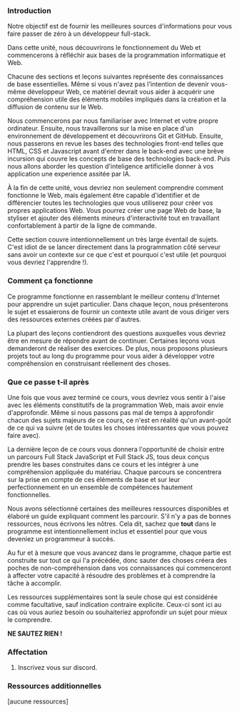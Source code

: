 ### Introduction

Notre objectif est de fournir les meilleures sources d'informations pour vous faire passer de zéro à un développeur full-stack.

Dans cette unité, nous découvrirons le fonctionnement du Web et commencerons à réfléchir aux bases de la programmation informatique et Web.

Chacune des sections et leçons suivantes représente des connaissances de base essentielles. Même si vous n'avez pas l'intention de devenir vous-même développeur Web, ce matériel devrait vous aider à acquérir une compréhension utile des éléments mobiles impliqués dans la création et la diffusion de contenu sur le Web.

Nous commencerons par nous familiariser avec Internet et votre propre ordinateur. Ensuite, nous travaillerons sur la mise en place d'un environnement de développement et découvrirons Git et GitHub. Ensuite, nous passerons en revue les bases des technologies front-end telles que HTML, CSS et Javascript avant d'entrer dans le back-end avec une brève incursion qui couvre les concepts de base des technologies back-end. Puis nous allons aborder les question d'inteligence artificielle donner à vos application une experience assitée par IA.

À la fin de cette unité, vous devriez non seulement comprendre comment fonctionne le Web, mais également être capable d'identifier et de différencier toutes les technologies que vous utiliserez pour créer vos propres applications Web. Vous pourrez créer une page Web de base, la styliser et ajouter des éléments mineurs d'interactivité tout en travaillant confortablement à partir de la ligne de commande.

Cette section couvre intentionnellement un très large éventail de sujets. C'est idiot de se lancer directement dans la programmation côté serveur sans avoir un contexte sur ce que c'est et pourquoi c'est utile (et pourquoi vous devriez l'apprendre !).

### Comment ça fonctionne

Ce programme fonctionne en rassemblant le meilleur contenu d'Internet pour apprendre un sujet particulier. Dans chaque leçon, nous présenterons le sujet et essaierons de fournir un contexte utile avant de vous diriger vers des ressources externes créées par d'autres.

La plupart des leçons contiendront des questions auxquelles vous devriez être en mesure de répondre avant de continuer. Certaines leçons vous demanderont de réaliser des exercices. De plus, nous proposons plusieurs projets tout au long du programme pour vous aider à développer votre compréhension en construisant réellement des choses.


### Que ce passe t-il après

Une fois que vous avez terminé ce cours, vous devriez vous sentir à l'aise avec les éléments constitutifs de la programmation Web, mais avoir envie d'approfondir. Même si nous passons pas mal de temps à approfondir chacun des sujets majeurs de ce cours, ce n'est en réalité qu'un avant-goût de ce qui va suivre (et de toutes les choses intéressantes que vous pouvez faire avec).

La dernière leçon de ce cours vous donnera l'opportunité de choisir entre un parcours Full Stack JavaScript et Full Stack JS, tous deux conçus prendre les bases construites dans ce cours et les intégrer à une compréhension appliquée du matériau. Chaque parcours se concentrera sur la prise en compte de ces éléments de base et sur leur perfectionnement en un ensemble de compétences hautement fonctionnelles.

Nous avons sélectionné certaines des meilleures ressources disponibles et élaboré un guide expliquant comment les parcourir. S'il n'y a pas de bonnes ressources, nous écrivons les nôtres. Cela dit, sachez que **tout** dans le programme est intentionnellement inclus et essentiel pour que vous deveniez un programmeur à succès.

Au fur et à mesure que vous avancez dans le programme, chaque partie est construite sur tout ce qui l'a précédée, donc sauter des choses créera des poches de non-compréhension dans vos connaissances qui commenceront à affecter votre capacité à résoudre des problèmes et à comprendre la tâche à accomplir.

Les ressources supplémentaires sont la seule chose qui est considérée comme facultative, sauf indication contraire explicite. Ceux-ci sont ici au cas où vous auriez besoin ou souhaiteriez approfondir un sujet pour mieux le comprendre.

**NE SAUTEZ RIEN !**

### Affectation

<div class="lesson-content__panel" markdown="1">
 
1. Inscrivez vous sur discord.

</div>

### Ressources additionnelles

[aucune ressources]

